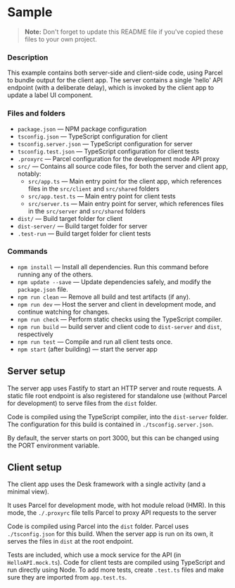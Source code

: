 # Sample

> **Note:** Don't forget to update this README file if you've copied these files to your own project.

### Description

This example contains both server-side and client-side code, using Parcel to bundle output for the client app. The server contains a single 'hello' API endpoint (with a deliberate delay), which is invoked by the client app to update a label UI component.

### Files and folders

- `package.json` — NPM package configuration
- `tsconfig.json` — TypeScript configuration for client
- `tsconfig.server.json` — TypeScript configuration for server
- `tsconfig.test.json` — TypeScript configuration for client tests
- `.proxyrc` — Parcel configuration for the development mode API proxy
- `src/` — Contains all source code files, for both the server and client app, notably:
  - `src/app.ts` — Main entry point for the client app, which references files in the `src/client` and `src/shared` folders
  - `src/app.test.ts` — Main entry point for client tests
  - `src/server.ts` — Main entry point for server, which references files in the `src/server` and `src/shared` folders
- `dist/` — Build target folder for client
- `dist-server/` — Build target folder for server
- `.test-run` — Build target folder for client tests

### Commands

- `npm install` — Install all dependencies. Run this command before running any of the others.
- `npm update --save` — Update dependencies safely, and modify the `package.json` file.
- `npm run clean` — Remove all build and test artifacts (if any).
- `npm run dev` — Host the server and client in development mode, and continue watching for changes.
- `npm run check` — Perform static checks using the TypeScript compiler.
- `npm run build` — build server and client code to `dist-server` and `dist`, respectively
- `npm run test` — Compile and run all client tests once.
- `npm start` (after building) — start the server app

## Server setup

The server app uses Fastify to start an HTTP server and route requests. A static file root endpoint is also registered for standalone use (without Parcel for development) to serve files from the `dist` folder.

Code is compiled using the TypeScript compiler, into the `dist-server` folder. The configuration for this build is contained in `./tsconfig.server.json`.

By default, the server starts on port 3000, but this can be changed using the PORT environment variable.

## Client setup

The client app uses the Desk framework with a single activity (and a minimal view).

It uses Parcel for development mode, with hot module reload (HMR). In this mode, the `./.proxyrc` file tells Parcel to proxy API requests to the server

Code is compiled using Parcel into the `dist` folder. Parcel uses `./tsconfig.json` for this build. When the server app is run on its own, it serves the files in `dist` at the root endpoint.

Tests are included, which use a mock service for the API (in `HelloAPI.mock.ts`). Code for client tests are compiled using TypeScript and run directly using Node. To add more tests, create `.test.ts` files and make sure they are imported from `app.test.ts`.
